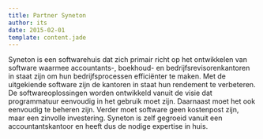 ```yaml
---
title: Partner Syneton
author: its
date: 2015-02-01
template: content.jade
---
```



Syneton is een softwarehuis dat zich primair richt op het ontwikkelen van software waarmee accountants-, boekhoud- en bedrijfsrevisorenkantoren in staat zijn om hun bedrijfsprocessen efficiënter te maken. Met de uitgekiende software zijn de kantoren in staat hun rendement te verbeteren. De softwareoplossingen worden ontwikkeld vanuit de visie dat programmatuur eenvoudig in het gebruik moet zijn. Daarnaast moet het ook eenvoudig te beheren zijn. Verder moet software geen kostenpost zijn, maar een zinvolle investering. Syneton is zelf gegroeid vanuit een accountantskantoor en heeft dus de nodige expertise in huis.

